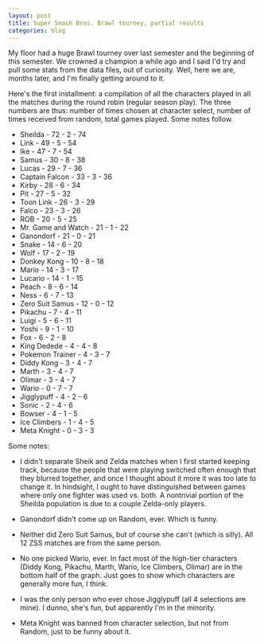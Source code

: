 ```yaml
---
layout: post
title: Super Smash Bros. Brawl tourney, partial results
categories: blog
---
```


My floor had a huge Brawl tourney over last semester and the beginning of this semester. We crowned a champion a while ago and I said I'd try and pull some stats from the data files, out of curiosity. Well, here we are, months later, and I'm finally getting around to it.

Here's the first installment: a compilation of all the characters played in all the matches during the round robin (regular season play). The three numbers are thus: number of times chosen at character select, number of times received from random, total games played. Some notes follow.

 - Sheilda - 72 - 2 - 74
 - Link - 49 - 5 - 54
 - Ike - 47 - 7 - 54
 - Samus - 30 - 8 - 38
 - Lucas - 29 - 7 - 36
 - Captain Falcon - 33 - 3 - 36
 - Kirby - 28 - 6 - 34
 - Pit - 27 - 5 - 32
 - Toon Link - 26 - 3 - 29
 - Falco - 23 - 3 - 26
 - ROB - 20 - 5 - 25
 - Mr. Game and Watch - 21 - 1 - 22
 - Ganondorf - 21 - 0 - 21
 - Snake - 14 - 6 - 20
 - Wolf - 17 - 2 - 19
 - Donkey Kong - 10 - 8 - 18
 - Mario - 14 - 3 - 17
 - Lucario - 14 - 1 - 15
 - Peach - 8 - 6 - 14
 - Ness - 6 - 7 - 13
 - Zero Suit Samus - 12 - 0 - 12
 - Pikachu - 7 - 4 - 11
 - Luigi - 5 - 6 - 11
 - Yoshi - 9 - 1 - 10
 - Fox - 6 - 2 - 8
 - King Dedede - 4 - 4 - 8
 - Pokemon Trainer - 4 - 3 - 7
 - Diddy Kong - 3 - 4 - 7
 - Marth - 3 - 4 - 7
 - Olimar - 3 - 4 - 7
 - Wario - 0 - 7 - 7
 - Jigglypuff - 4 - 2 - 6
 - Sonic - 2 - 4 - 6
 - Bowser - 4 - 1 - 5
 - Ice Climbers - 1 - 4 - 5
 - Meta Knight - 0 - 3 - 3

Some notes:

 - I didn't separate Sheik and Zelda matches when I first started keeping track, because the people that were playing switched often enough that they blurred together, and once I thought about it more it was too late to change it. In hindsight, I ought to have distinguished between games where only one fighter was used vs. both. A nontrivial portion of the Sheilda population is due to a couple Zelda-only players.

 - Ganondorf didn't come up on Random, ever. Which is funny.

 - Neither did Zero Suit Samus, but of course she can't (which is silly). All 12 ZSS matches are from the same person.

 - No one picked Wario, ever. In fact most of the high-tier characters (Diddy Kong, Pikachu, Marth, Wario, Ice Climbers, Olimar) are in the bottom half of the graph. Just goes to show which characters are generally more fun, I think.

 - I was the only person who ever chose Jigglypuff (all 4 selections are mine). I dunno, she's fun, but apparently I'm in the minority.

 - Meta Knight was banned from character selection, but not from Random, just to be funny about it.
